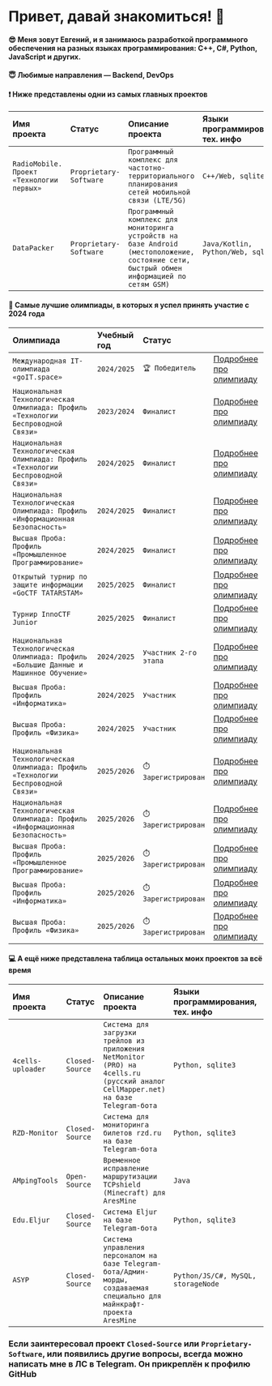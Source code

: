 
# Привет, давай знакомиться! 🤝
#### 😎 Меня зовут Евгений, и я занимаюсь разработкой программного обеспечения на разных языках программирования: C++, C#, Python, JavaScript и других.
#### 😇 Любимые направления — Backend, DevOps 
#### ❗️ Ниже представлены одни из самых главных проектов

| Имя проекта | Статус | Описание проекта | Языки программирования, тех. инфо | Года разработки | |
| :------ | :------ | :------ | :------ |  :------ | :------ |
| `RadioMobile. Проект «Технологии первых»`  | `Proprietary-Software` | `Программный комплекс для частотно-территориального планирования сетей мобильной связи (LTE/5G)` | `C++/Web, sqlite3` | `2025` | [Узнать подробнее](https://github.com/verimash/uchenikgoda2025/blob/main/technologiye_pervih_2025.pdf) | 
| `DataPacker`  | `Proprietary-Software` | `Программный комплекс для мониторинга устройств на базе Android (местоположение, состояние сети, быстрый обмен информацией по сетям GSM)` | `Java/Kotlin, Python/Web, sqlite3` | `2024-наст.вр.`  | |

#### 💎 Самые лучшие олимпиады, в которых я успел принять участие с 2024 года
| Олимпиада | Учебный год | Статус | |
| :------ | :------ | :------ |  :------ |
| `Международная IT-олимпиада «goIT.space»`  | `2024/2025` | `🏆 Победитель` | [Подробнее про олимпиаду](https://goit.space/) | 
| `Национальная Технологическая Олмипиада: Профиль «Технологии Беспроводной Связи»`  | `2023/2024` | `Финалист` | [Подробнее про олимпиаду](https://ntcontest.ru/tracks/nto-school/proekt-novoy-bezopasnosti/tekhnologii-besprovodnoy-svyazi) | 
| `Национальная Технологическая Олимпиада: Профиль «Технологии Беспроводной Связи»`  | `2024/2025` | `Финалист` |  [Подробнее про олимпиаду](https://ntcontest.ru/tracks/nto-school/proekt-novoy-bezopasnosti/tekhnologii-besprovodnoy-svyazi) | 
| `Национальная Технологическая Олимпиада: Профиль «Информационная Безопасность»`  | `2024/2025` |  `Финалист` |  [Подробнее про олимпиаду](https://ntcontest.ru/tracks/nto-school/proekt-novoy-bezopasnosti/informatsionnaya-bezopasnost) | 
| `Высшая Проба: Профиль «Промышленное Программирование»`  | `2024/2025` | `Финалист` |    [Подробнее про олимпиаду](https://olymp.hse.ru/mmo/devcode) | 
| `Открытый турнир по защите информации «GoCTF TATARSTAM»`  | `2025/2025` | `Финалист` |    [Подробнее про олимпиаду](https://goctf.ru/) | 
| `Турнир InnoCTF Junior`  | `2025/2025` | `Финалист` |    [Подробнее про олимпиаду](https://dovuz.innopolis.university/innoctfjunior) | 
| `Национальная Технологическая Олимпиада: Профиль «Большие Данные и Машинное Обучение»`  | `2024/2025` |  `Участник 2-го этапа` |  [Подробнее про олимпиаду](https://github.com/verimash/uchenikgoda2025/blob/main/technologiye_pervih_2025.pdf) | 
| `Высшая Проба: Профиль «Информатика»`  | `2024/2025` | `Участник` |   [Подробнее про олимпиаду](https://olymp.hse.ru/mmo/it) | 
| `Высшая Проба: Профиль «Физика»`  | `2024/2025` | `Участник` |   [Подробнее про олимпиаду](https://olymp.hse.ru/mmo/physics) | 
| `Национальная Технологическая Олимпиада: Профиль «Технологии Беспроводной Связи»`  | `2025/2026` | `⏱️ Зарегистрирован` |   [Подробнее про олимпиаду](https://ntcontest.ru/tracks/nto-school/proekt-novoy-bezopasnosti/tekhnologii-besprovodnoy-svyazi) | 
| `Национальная Технологическая Олимпиада: Профиль «Информационная Безопасность»`  | `2025/2026` |  `⏱️ Зарегистрирован` |  [Подробнее про олимпиаду](https://ntcontest.ru/tracks/nto-school/proekt-novoy-bezopasnosti/informatsionnaya-bezopasnost) | 
| `Высшая Проба: Профиль «Промышленное Программирование»`  | `2025/2026` | `⏱️ Зарегистрирован` |    [Подробнее про олимпиаду](https://olymp.hse.ru/mmo/devcode) | 
| `Высшая Проба: Профиль «Информатика»`  | `2025/2026` | `⏱️ Зарегистрирован` |   [Подробнее про олимпиаду](https://olymp.hse.ru/mmo/it) | 
| `Высшая Проба: Профиль «Физика»`  | `2025/2026` | `⏱️ Зарегистрирован` |   [Подробнее про олимпиаду](https://olymp.hse.ru/mmo/physics) | 

#### 💻 А ещё ниже представлена таблица остальных моих проектов за всё время

| Имя проекта | Статус | Описание проекта | Языки программирования, тех. инфо | Года разработки |  |
| :------ | :------ | :------ | :------ |  :------ |  :------ |
| `4cells-uploader`  | `Closed-Source` | `Система для загрузки трейлов из приложения NetMonitor (PRO) на 4cells.ru (русский аналог CellMapper.net) на базе Telegram-бота` | `Python, sqlite3` | `2025-наст.вр.` | Коммерческое предложение |
| `RZD-Monitor`    | `Closed-Source` | `Система для мониторинга билетов rzd.ru на базе Telegram-бота` | `Python, sqlite3` | `2024` | Коммерческое предложение |
| `AMpingTools`    | `Open-Source` | `Временное исправление маршрутизации TCPshield (Minecraft) для AresMine` | `Java` | `2024` | [Узнать подробнее](https://github.com/verimash/PingToolsARESMiNE) |
| `Edu.Eljur`    | `Closed-Source` | `Система Eljur на базе Telegram-бота` | `Python, sqlite3` | `2023-2025` | Коммерческое предложение |
| `ASYP`    | `Closed-Source` | `Система управления персоналом на базе Telegram-бота/Админ-морды, создаваемая специально для майнкрафт-проекта AresMine` | `Python/JS/C#, MySQL, storageNode` | `2022-2024` | Коммерческое предложение |

### Если заинтересовал проект `Closed-Source` или `Proprietary-Software`, или появились другие вопросы, всегда можно написать мне в ЛС в Telegram. Он прикреплён к профилю GitHub
